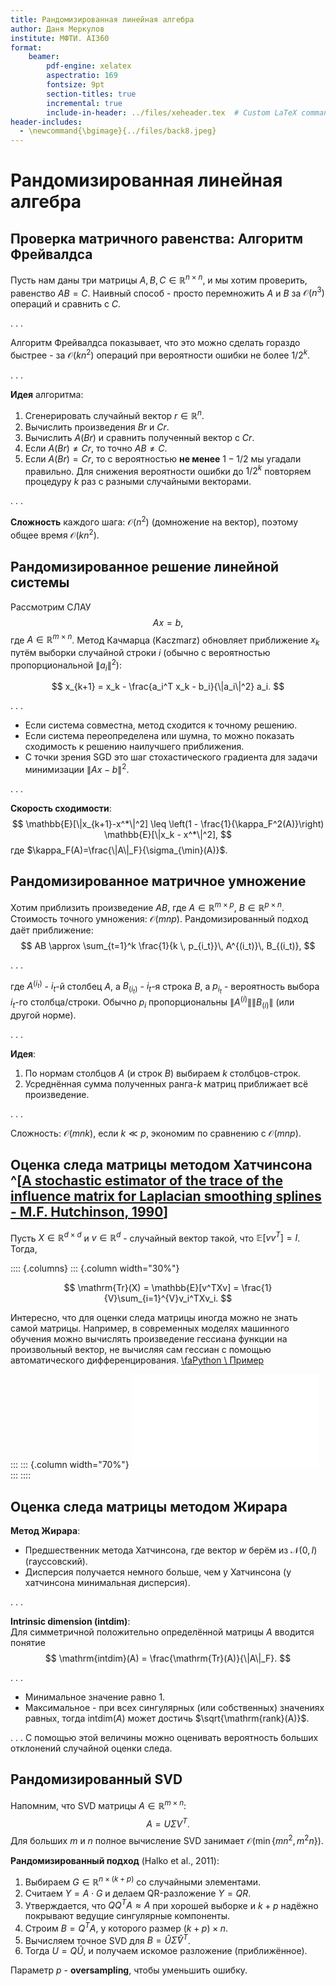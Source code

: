 ```yaml
---
title: Рандомизированная линейная алгебра
author: Даня Меркулов
institute: МФТИ. AI360
format:
    beamer:
        pdf-engine: xelatex
        aspectratio: 169
        fontsize: 9pt
        section-titles: true
        incremental: true
        include-in-header: ../files/xeheader.tex  # Custom LaTeX commands and preamble
header-includes:
  - \newcommand{\bgimage}{../files/back8.jpeg}
---
```


# Рандомизированная линейная алгебра

## Проверка матричного равенства: Алгоритм Фрейвалдса

Пусть нам даны три матрицы $A, B, C \in \mathbb{R}^{n \times n}$, и мы хотим проверить, равенство $AB = C$. Наивный способ - просто перемножить $A$ и $B$ за $\mathcal{O}(n^3)$ операций и сравнить с $C$. 

. . .

Алгоритм Фрейвалдса показывает, что это можно сделать гораздо быстрее - за $\mathcal{O}(kn^2)$ операций при вероятности ошибки не более $1/2^k$.

. . .

**Идея** алгоритма:

1. Сгенерировать случайный вектор $r \in \mathbb{R}^n$.
2. Вычислить произведения $Br$ и $Cr$.
3. Вычислить $A(Br)$ и сравнить полученный вектор с $Cr$.
4. Если $A(Br) \neq Cr$, то точно $AB \neq C$.
5. Если $A(Br) = Cr$, то с вероятностью **не менее** $1 - 1/2$ мы угадали правильно. Для снижения вероятности ошибки до $1/2^k$ повторяем процедуру $k$ раз с разными случайными векторами.

. . .

**Сложность** каждого шага: $\mathcal{O}(n^2)$ (домножение на вектор), поэтому общее время $\mathcal{O}(kn^2)$.

## Рандомизированное решение линейной системы

Рассмотрим СЛАУ
$$
Ax = b,
$$
где $A \in \mathbb{R}^{m \times n}$. Метод Качмарца (Kaczmarz) обновляет приближение $x_k$ путём выборки случайной строки $i$ (обычно с вероятностью пропорциональной $\|a_i\|^2$):

$$
x_{k+1} = x_k - \frac{a_i^T x_k - b_i}{\|a_i\|^2} a_i.
$$

. . .

- Если система совместна, метод сходится к точному решению.  
- Если система переопределена или шумна, то можно показать сходимость к решению наилучшего приближения.  
- С точки зрения SGD это шаг стохастического градиента для задачи минимизации $\|Ax - b\|^2$.

. . .

**Скорость сходимости**:
$$
\mathbb{E}[\|x_{k+1}-x^*\|^2] \leq \left(1 - \frac{1}{\kappa_F^2(A)}\right)
\mathbb{E}[\|x_k - x^*\|^2],
$$
где $\kappa_F(A)=\frac{\|A\|_F}{\sigma_{\min}(A)}$.

## Рандомизированное матричное умножение

Хотим приблизить произведение $AB$, где $A \in \mathbb{R}^{m \times p}$, $B \in \mathbb{R}^{p \times n}$. Стоимость точного умножения: $\mathcal{O}(mnp)$. Рандомизированный подход даёт приближение:
$$
AB \approx \sum_{t=1}^k \frac{1}{k \, p_{i_t}}\, A^{(i_t)}\, B_{(i_t)},
$$

. . .

где $A^{(i_t)}$ - $i_t$-й столбец $A$, а $B_{(i_t)}$ - $i_t$-я строка $B$, а $p_{i_t}$ - вероятность выбора $i_t$-го столбца/строки. Обычно $p_i$ пропорциональны $\|A^{(i)}\|\|B_{(i)}\|$ (или другой норме).

. . .

**Идея**:  

1. По нормам столбцов $A$ (и строк $B$) выбираем $k$ столбцов-строк.  
2. Усреднённая сумма полученных ранга-$k$ матриц приближает всё произведение.

. . .

Сложность: $\mathcal{O}(mnk)$, если $k \ll p$, экономим по сравнению с $\mathcal{O}(mnp)$.

## Оценка следа матрицы методом Хатчинсона ^[[A stochastic estimator of the trace of the influence matrix for Laplacian smoothing splines - M.F. Hutchinson, 1990](https://www.tandfonline.com/doi/abs/10.1080/03610919008812866)]

Пусть $X \in \mathbb{R}^{d \times d}$ и $v \in \mathbb{R}^d$ - случайный вектор такой, что $\mathbb{E}[vv^T] = I$. Тогда,

:::: {.columns}
::: {.column width="30%"}

$$
\mathrm{Tr}(X) = \mathbb{E}[v^TXv] = \frac{1}{V}\sum_{i=1}^{V}v_i^TXv_i.
$$

Интересно, что для оценки следа матрицы иногда можно не знать самой матрицы. Например, в современных моделях машинного обучения можно вычислять произведение гессиана функции на произвольный вектор, не вычисляя сам гессиан с помощью автоматического дифференцирования. [\faPython \ Пример](https://colab.research.google.com/drive/1aLx_-Sv2tTTKz0NCEFcedqQyopBUczJH#scrollTo=DZTgqcHoa8O3)

:::
::: {.column width="70%"}
![[Source](https://docs.backpack.pt/en/master/use_cases/example_trace_estimation.html)](Hutchinson_trace_est.pdf)
:::
::::

## Оценка следа матрицы методом Жирара

**Метод Жирара**:  
- Предшественник метода Хатчинсона, где вектор $w$ берём из $\mathcal{N}(0, I)$ (гауссовский).  
- Дисперсия получается немного больше, чем у Хатчинсона (у хатчинсона минимальная дисперсия).  

. . .

**Intrinsic dimension (intdim)**:  
Для симметричной положительно определённой матрицы $A$ вводится понятие  
$$
\mathrm{intdim}(A) = \frac{\mathrm{Tr}(A)}{\|A\|_F}.
$$

. . .

- Минимальное значение равно 1.
- Максимальное - при всех сингулярных (или собственных) значениях равных, тогда $\mathrm{intdim}(A)$ может достичь $\sqrt{\mathrm{rank}(A)}$.  

. . .
С помощью этой величины можно оценивать вероятность больших отклонений случайной оценки следа.

## Рандомизированный SVD

Напомним, что SVD матрицы $A \in \mathbb{R}^{m \times n}$:  
$$
A = U \Sigma V^T.
$$
Для больших $m$ и $n$ полное вычисление SVD занимает $\mathcal{O}(\min\{mn^2, m^2n\})$. 

**Рандомизированный подход** (Halko et al., 2011):

1. Выбираем $G \in \mathbb{R}^{n \times (k+p)}$ со случайными элементами.
2. Считаем $Y = A \cdot G$ и делаем QR-разложение $Y = Q R$.
3. Утверждается, что $Q Q^T A \approx A$ при хорошей выборке и $k + p$ надёжно покрывают ведущие сингулярные компоненты.
4. Строим $B = Q^T A$, у которого размер $(k+p) \times n$.
5. Вычисляем точное SVD для $B = \hat{U} \hat{\Sigma} \hat{V}^T$.
6. Тогда $U = Q \hat{U}$, и получаем искомое разложение (приближённое).

Параметр $p$ - **oversampling**, чтобы уменьшить ошибку.